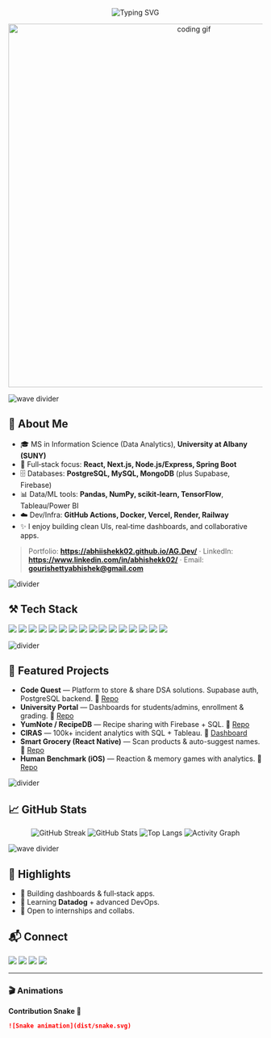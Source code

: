 
<p align="center">
  <img src="https://readme-typing-svg.demolab.com?font=Fira+Code&weight=600&size=28&duration=2800&pause=600&color=7F56D9&center=true&vCenter=true&multiline=true&repeat=true&width=900&lines=Hi%2C+I'm+Abhishek+Gourishetty+%F0%9F%91%8B;Full‑Stack+Developer+%7C+Data+Analytics+@+SUNY+Albany;React%2C+Node%2C+Spring+Boot+%7C+PostgreSQL%2FMySQL;I+love+building+clean%2C+scalable+apps!" alt="Typing SVG" />
</p>

<p align="center">
  <img src="https://media.giphy.com/media/qgQUggAC3Pfv687qPC/giphy.gif" width="720" alt="coding gif" />
</p>

<img src="https://raw.githubusercontent.com/andreasbm/readme/master/assets/lines/wave.svg" alt="wave divider" />

## 🧭 About Me
- 🎓 MS in Information Science (Data Analytics), **University at Albany (SUNY)**
- 💼 Full‑stack focus: **React, Next.js, Node.js/Express, Spring Boot**
- 🗄️ Databases: **PostgreSQL, MySQL, MongoDB** (plus Supabase, Firebase)
- 📊 Data/ML tools: **Pandas, NumPy, scikit‑learn, TensorFlow**, Tableau/Power BI
- ☁️ Dev/Infra: **GitHub Actions, Docker, Vercel, Render, Railway**
- ✨ I enjoy building clean UIs, real‑time dashboards, and collaborative apps.

> Portfolio: **https://abhiishekk02.github.io/AG.Dev/** · LinkedIn: **https://www.linkedin.com/in/abhishekk02/** · Email: **gourishettyabhishek@gmail.com**

<img src="https://raw.githubusercontent.com/andreasbm/readme/master/assets/lines/colored.png" alt="divider" />

## ⚒️ Tech Stack
<p>
  <img src="https://img.shields.io/badge/JavaScript-000?logo=javascript&logoColor=F7DF1E" />
  <img src="https://img.shields.io/badge/TypeScript-000?logo=typescript&logoColor=3178C6" />
  <img src="https://img.shields.io/badge/React-000?logo=react&logoColor=61DAFB" />
  <img src="https://img.shields.io/badge/Next.js-000?logo=nextdotjs&logoColor=fff" />
  <img src="https://img.shields.io/badge/Node.js-000?logo=nodedotjs&logoColor=5FA04E" />
  <img src="https://img.shields.io/badge/Express-000?logo=express&logoColor=fff" />
  <img src="https://img.shields.io/badge/Spring%20Boot-000?logo=springboot&logoColor=6DB33F" />
  <img src="https://img.shields.io/badge/PostgreSQL-000?logo=postgresql&logoColor=4169E1" />
  <img src="https://img.shields.io/badge/MySQL-000?logo=mysql&logoColor=4479A1" />
  <img src="https://img.shields.io/badge/MongoDB-000?logo=mongodb&logoColor=47A248" />
  <img src="https://img.shields.io/badge/Supabase-000?logo=supabase&logoColor=3ECF8E" />
  <img src="https://img.shields.io/badge/Firebase-000?logo=firebase&logoColor=FFCA28" />
  <img src="https://img.shields.io/badge/TensorFlow-000?logo=tensorflow&logoColor=FF6F00" />
  <img src="https://img.shields.io/badge/scikit--learn-000?logo=scikitlearn&logoColor=F7931E" />
  <img src="https://img.shields.io/badge/Docker-000?logo=docker&logoColor=2496ED" />
  <img src="https://img.shields.io/badge/GitHub%20Actions-000?logo=githubactions&logoColor=2088FF" />
</p>

<img src="https://raw.githubusercontent.com/andreasbm/readme/master/assets/lines/line2.png" alt="divider" />

## 🚀 Featured Projects
- **Code Quest** — Platform to store & share DSA solutions. Supabase auth, PostgreSQL backend.  🔗 [Repo](🚧)
- **University Portal** — Dashboards for students/admins, enrollment & grading.  🔗 [Repo](🚧)
- **YumNote / RecipeDB** — Recipe sharing with Firebase + SQL.  🔗 [Repo](🚧)
- **CIRAS** — 100k+ incident analytics with SQL + Tableau.  🔗 [Dashboard](🚧)
- **Smart Grocery (React Native)** — Scan products & auto-suggest names.  🔗 [Repo](🚧)
- **Human Benchmark (iOS)** — Reaction & memory games with analytics.  🔗 [Repo](🚧)

<img src="https://raw.githubusercontent.com/andreasbm/readme/master/assets/lines/line4.png" alt="divider" />

## 📈 GitHub Stats
<p align="center">
  <img src="https://streak-stats.demolab.com?user=abhiishekk02&theme=transparent&hide_border=true" alt="GitHub Streak" />
  <img src="https://github-readme-stats.vercel.app/api?username=abhiishekk02&show_icons=true&theme=transparent&hide_border=true" alt="GitHub Stats" />
  <img src="https://github-readme-stats.vercel.app/api/top-langs/?username=abhiishekk02&layout=compact&theme=transparent&hide_border=true" alt="Top Langs" />
  <img src="https://github-readme-activity-graph.vercel.app/graph?username=abhiishekk02&bg_color=00000000&color=7F56D9&line=7F56D9&point=7F56D9&area=true&hide_border=true" alt="Activity Graph" />
</p>

<img src="https://raw.githubusercontent.com/andreasbm/readme/master/assets/lines/wave.svg" alt="wave divider" />

## 🧪 Highlights
- 🔭 Building dashboards & full‑stack apps.
- 🌱 Learning **Datadog** + advanced DevOps.
- 🤝 Open to internships and collabs.

## 📬 Connect
<p>
  <a href="mailto:gourishettyabhishek@gmail.com"><img src="https://img.shields.io/badge/Email-7F56D9?logo=gmail&logoColor=white" /></a>
  <a href="https://www.linkedin.com/in/abhishekk02/"><img src="https://img.shields.io/badge/LinkedIn-7F56D9?logo=linkedin&logoColor=white" /></a>
  <a href="https://abhiishekk02.github.io/AG.Dev/"><img src="https://img.shields.io/badge/Portfolio-7F56D9?logo=googlechrome&logoColor=white" /></a>
  <a href="https://github.com/abhiishekk02"><img src="https://img.shields.io/badge/GitHub-7F56D9?logo=github&logoColor=white" /></a>
</p>

---

### 🎬 Animations
**Contribution Snake 🐍**
```md
![Snake animation](dist/snake.svg)
